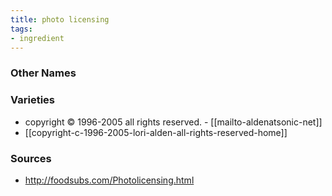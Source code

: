 ```yaml
---
title: photo licensing
tags:
- ingredient
---
```



### Other Names


### Varieties

* copyright © 1996-2005 all rights reserved. - [[mailto-aldenatsonic-net]]
* [[copyright-c-1996-2005-lori-alden-all-rights-reserved-home]]

### Sources
* http://foodsubs.com/Photolicensing.html
